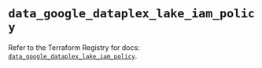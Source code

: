 # `data_google_dataplex_lake_iam_policy`

Refer to the Terraform Registry for docs: [`data_google_dataplex_lake_iam_policy`](https://registry.terraform.io/providers/hashicorp/google-beta/6.4.0/docs/data-sources/google_dataplex_lake_iam_policy).

